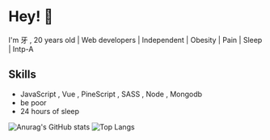 
# Hey! 👋

I'm 牙 , 20 years old | Web developers | Independent | Obesity | Pain | Sleep | Intp-A

## Skills

-  JavaScript , Vue , PineScript , SASS , Node , Mongodb
-  be poor
-  24 hours of sleep

![Anurag's GitHub stats](https://github-readme-stats.vercel.app/api?username=phrynus&show_icons=true&hide=issues,contribs&hide_border=true&show_owner=false)
![Top Langs](https://github-readme-stats.vercel.app/api/top-langs/?username=phrynus&layout=compact&hide=HTML&hide_border=true)
